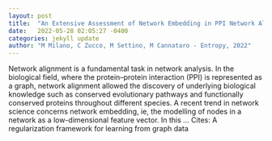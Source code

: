 ```yaml
---
layout: post
title:  "An Extensive Assessment of Network Embedding in PPI Network Alignment"
date:   2022-05-28 02:05:27 -0400
categories: jekyll update
author: "M Milano, C Zucco, M Settino, M Cannataro - Entropy, 2022"
---
```

Network alignment is a fundamental task in network analysis. In the biological field, where the protein–protein interaction (PPI) is represented as a graph, network alignment allowed the discovery of underlying biological knowledge such as conserved evolutionary pathways and functionally conserved proteins throughout different species. A recent trend in network science concerns network embedding, ie, the modelling of nodes in a network as a low-dimensional feature vector. In this … Cites: ‪A regularization framework for learning from graph data‬